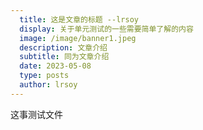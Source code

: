 ```yaml
---
  title: 这是文章的标题 --lrsoy
  display: 关于单元测试的一些需要简单了解的内容
  image: /image/banner1.jpeg
  description: 文章介绍
  subtitle: 同为文章介绍
  date: 2023-05-08
  type: posts
  author: lrsoy
---
```



这事测试文件